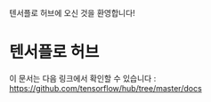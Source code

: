 텐서플로 허브에 오신 것을 환영합니다!

# 텐서플로 허브

이 문서는 다음 링크에서 확인할 수 있습니다 : https://github.com/tensorflow/hub/tree/master/docs
